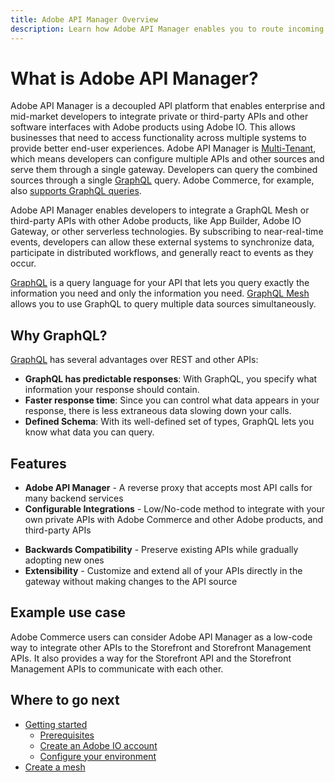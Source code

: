 ```yaml
---
title: Adobe API Manager Overview
description: Learn how Adobe API Manager enables you to route incoming requests from customers to different underlying remote services.
---
```


# What is Adobe API Manager?

Adobe API Manager is a decoupled API platform that enables enterprise and mid-market developers to integrate private or third-party APIs and other software interfaces with Adobe products using Adobe IO. This allows businesses that need to access functionality across multiple systems to provide better end-user experiences. Adobe API Manager is [Multi-Tenant], which means developers can configure multiple APIs and other sources and serve them through a single gateway. Developers can query the combined sources through a single [GraphQL] query. Adobe Commerce, for example, also [supports GraphQL queries].

Adobe API Manager enables developers to integrate a GraphQL Mesh or third-party APIs with other Adobe products, like App Builder, Adobe IO Gateway, or other serverless technologies. By subscribing to near-real-time events, developers can allow these external systems to synchronize data, participate in distributed workflows, and generally react to events as they occur.

<InlineAlert variant="info" slots="text"/>

[GraphQL] is a query language for your API that lets you query exactly the information you need and only the information you need. [GraphQL Mesh] allows you to use GraphQL to query multiple data sources simultaneously.

## Why GraphQL?

[GraphQL] has several advantages over REST and other APIs:

-  **GraphQL has predictable responses**: With GraphQL, you specify what information your response should contain.
-  **Faster response time**: Since you can control what data appears in your response, there is less extraneous data slowing down your calls.
-  **Defined Schema**: With its well-defined set of types, GraphQL lets you know what data you can query.

## Features

-  **Adobe API Manager** - A reverse proxy that accepts most API calls for many backend services
-  **Configurable Integrations** - Low/No-code method to integrate with your own private APIs with Adobe Commerce and other Adobe products, and third-party APIs
<!-- The two features below likely refer to the App Builder and may need to be deleted before beta -->
-  **Backwards Compatibility** - Preserve existing APIs while gradually adopting new ones
-  **Extensibility** - Customize and extend all of your APIs directly in the gateway without making changes to the API source

## Example use case

Adobe Commerce users can consider Adobe API Manager as a low-code way to integrate other APIs to the Storefront and Storefront Management APIs. It also provides a way for the Storefront API and the Storefront Management APIs to communicate with each other.

## Where to go next

-  [Getting started]
   -  [Prerequisites]
   -  [Create an Adobe IO account]
   -  [Configure your environment]
-  [Create a mesh]

<!-- Link Definitions -->
[supports GraphQL queries]: https://devdocs.magento.com/guides/v2.4/graphql/index.html
[GraphQL]: https://graphql.org/
[GraphQL Mesh]: https://www.graphql-mesh.com/
[mesh]: https://www.graphql-mesh.com/docs/getting-started/basic-usage
[Multi-Tenant]: https://medium.com/javarevisited/understanding-of-multi-tenancy-7e9f57f00d1d
[Getting started]: getting-started.md
[Prerequisites]: getting-started.md#Prerequisites
[Create an Adobe IO account]: getting-started.md#Create_an_Adobe_IO_account
[Configure your environment]: getting-started.md#Configure_your_environment
[Create a mesh]: create-mesh.md
